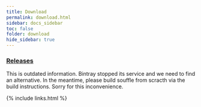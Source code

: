 ```yaml
---
title: Download
permalink: download.html
sidebar: docs_sidebar
toc: false
folder: download
hide_sidebar: true
---
```

### [Releases](https://github.com/souffle-lang/souffle/releases/)

This is outdated information. Bintray stopped its service and we need to find an alternative. 
In the meantime, please build souffle from scracth via the build instructions. Sorry for this inconvenience. 

<!---

The current releases are built automatically for Debian-based systems and MAC OS X.

### Ubuntu
A repository for the latest unstable Ubuntu debs can be set up with
```
sudo apt-key adv --keyserver hkp://keyserver.ubuntu.com:80 --recv-keys 379CE192D401AB61
sudo add-apt-repository https://dl.bintray.com/souffle-lang/deb-unstable/
sudo apt-get install souffle
```
The stable release repository can be set up with
```
sudo apt-key adv --keyserver hkp://keyserver.ubuntu.com:80 --recv-keys 379CE192D401AB61
sudo add-apt-repository https://dl.bintray.com/souffle-lang/deb/
sudo apt-get install souffle
```

### Fedora
A repository for the latest unstable Fedora rpms can be set up with
```
sudo dnf install -y https://dl.bintray.com/souffle-lang/rpm-unstable/fedora/27/x86_64/souffle-fedora-repo-1.0.2-1.x86_64.rpm
sudo dnf install souffle
```

### CentOS/Oracle Linux
A repository for the latest unstable Centos rpms can be set up with
```
sudo yum install -y https://dl.bintray.com/souffle-lang/rpm-unstable/centos/7/x86_64/souffle-repo-centos-1.0.2-1.x86_64.rpm
sudo yum install souffle
```

### [Source Code](https://github.com/souffle-lang/souffle)

Follow the [build instructions](/build) to build and install Soufflé locally on your computer.

The source code can be obtained by git, as a zip-file, or as tar-ball.

* <a href="https://github.com/souffle-lang/souffle" class="btn">View on GitHub</a>
* <a href="https://github.com/souffle-lang/souffle/zipball/master" class="btn">Download .zip</a>
* <a href="https://github.com/souffle-lang/souffle/tarball/master" class="btn">Download .tar.gz</a>

The latest build status for various systems can be found below:

[Jenkins Build System](http://plang1.it.usyd.edu.au/jenkins)

-->

{% include links.html %}
